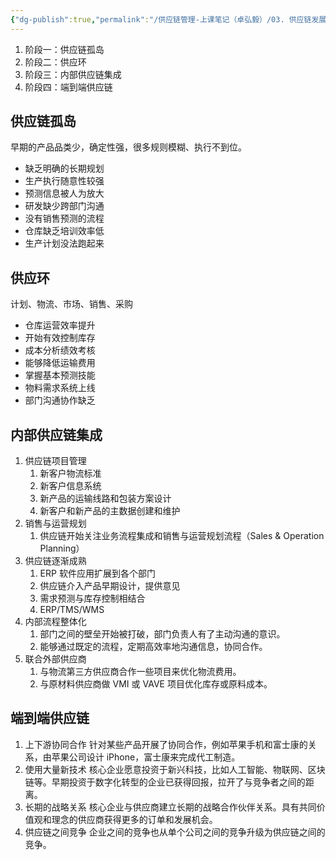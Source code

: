 ```yaml
---
{"dg-publish":true,"permalink":"/供应链管理-上课笔记（卓弘毅）/03. 供应链发展的四个阶段/","tags":["供应链"],"noteIcon":"3","created":"2023-10-04T01:00:13.667+08:00","updated":"2023-10-04T01:10:08.510+08:00"}
---
```


1. 阶段一：供应链孤岛
2. 阶段二：供应环
3. 阶段三：内部供应链集成
4. 阶段四：端到端供应链

## 供应链孤岛
早期的产品品类少，确定性强，很多规则模糊、执行不到位。
- 缺乏明确的长期规划
- 生产执行随意性较强
- 预测信息被人为放大
- 研发缺少跨部门沟通
- 没有销售预测的流程
- 仓库缺乏培训效率低
- 生产计划没法跑起来

## 供应环
计划、物流、市场、销售、采购
- 仓库运营效率提升
- 开始有效控制库存
- 成本分析绩效考核
- 能够降低运输费用
- 掌握基本预测技能
- 物料需求系统上线
- 部门沟通协作缺乏

## 内部供应链集成
1. 供应链项目管理
	1. 新客户物流标准
	2. 新客户信息系统
	3. 新产品的运输线路和包装方案设计
	4. 新客户和新产品的主数据创建和维护
2. 销售与运营规划
	1. 供应链开始关注业务流程集成和销售与运营规划流程（Sales & Operation Planning）
3. 供应链逐渐成熟
	1. ERP 软件应用扩展到各个部门
	2. 供应链介入产品早期设计，提供意见
	3. 需求预测与库存控制相结合
	4. ERP/TMS/WMS
4. 内部流程整体化
	1. 部门之间的壁垒开始被打破，部门负责人有了主动沟通的意识。
	2. 能够通过既定的流程，定期高效率地沟通信息，协同合作。
5. 联合外部供应商
	1. 与物流第三方供应商合作一些项目来优化物流费用。
	2. 与原材料供应商做 VMI 或 VAVE 项目优化库存或原料成本。

## 端到端供应链
1. 上下游协同合作
针对某些产品开展了协同合作，例如苹果手机和富士康的关系，由苹果公司设计 iPhone，富士康来完成代工制造。
2. 使用大量新技术
核心企业愿意投资于新兴科技，比如人工智能、物联网、区块链等。早期投资于数字化转型的企业已获得回报，拉开了与竞争者之间的距离。
3. 长期的战略关系
核心企业与供应商建立长期的战略合作伙伴关系。具有共同价值观和理念的供应商获得更多的订单和发展机会。
4. 供应链之间竞争
企业之间的竞争也从单个公司之间的竞争升级为供应链之间的竞争。